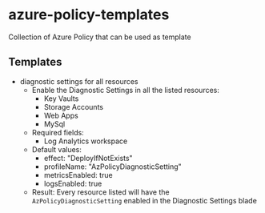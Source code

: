 # azure-policy-templates
Collection of Azure Policy that can be used as template

## Templates
- diagnostic settings for all resources
    - Enable the Diagnostic Settings in all the listed resources:
        - Key Vaults
        - Storage Accounts
        - Web Apps
        - MySql
    - Required fields:
        - Log Analytics workspace
    - Default values:
        - effect: "DeployIfNotExists"
        - profileName: "AzPolicyDiagnosticSetting"
        - metricsEnabled: true
        - logsEnabled: true
    - Result: Every resource listed will have the `AzPolicyDiagnosticSetting` enabled in the Diagnostic Settings blade 